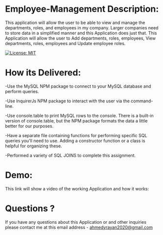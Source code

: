 # Employee-Management Description:

This application will allow the user to be able to view and manage the departments, roles, and employees in my company. Larger companies need to store data in a simplified manner and this Application does just that. This Application will allow the user to Add departments, roles, employees, View departments, roles, employees
and Update employee roles.

[![License: MIT](https://img.shields.io/badge/License-MIT-yellow.svg)](https://opensource.org/licenses/MIT)


# How its Delivered: 

-Use the MySQL NPM package to connect to your MySQL database and perform queries.

-Use InquirerJs NPM package to interact with the user via the command-line.

-Use console.table to print MySQL rows to the console. There is a built-in version of console.table, but the NPM package formats the data a little better for our purposes.

-Have a separate file containing functions for performing specific SQL queries you'll need to use. Adding a constructor function or a class is helpful for organizing these.

-Performed a variety of SQL JOINS to complete this assignment. 


# Demo: 

This link will show a video of the working Application and how it works: 

# Questions ? 
If you have any questions about this Application or and other inquiries please contact me at this email address - ahmedyrayan2020@gmail.com

